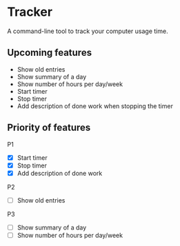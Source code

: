 # Tracker

A command-line tool to track your computer usage time.

## Upcoming features

- Show old entries
- Show summary of a day
- Show number of hours per day/week
- Start timer
- Stop timer
- Add description of done work when stopping the timer

## Priority of features

P1

- [X] Start timer
- [X] Stop timer
- [X] Add description of done work

P2

- [ ] Show old entries

P3

- [ ] Show summary of a day
- [ ] Show number of hours per day/week
